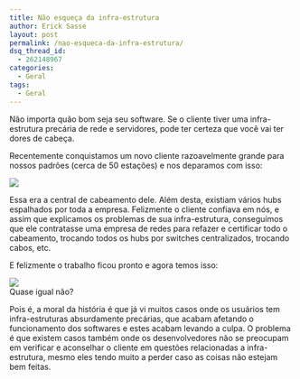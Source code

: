 ```yaml
---
title: Não esqueça da infra-estrutura
author: Erick Sasse
layout: post
permalink: /nao-esqueca-da-infra-estrutura/
dsq_thread_id:
  - 262148967
categories:
  - Geral
tags:
  - Geral
---
```

Não importa quão bom seja seu software. Se o cliente tiver uma infra-estrutura precária de rede e servidores, pode ter certeza que você vai ter dores de cabeça.

Recentemente conquistamos um novo cliente razoavelmente grande para nossos padrões (cerca de 50 estações) e nos deparamos com isso:

![][1]

Essa era a central de cabeamento dele. Além desta, existiam vários hubs espalhados por toda a empresa. Felizmente o cliente confiava em nós, e assim que explicamos os problemas de sua infra-estrutura, conseguímos que ele contratasse uma empresa de redes para refazer e certificar todo o cabeamento, trocando todos os hubs por switches centralizados, trocando cabos, etc.

E felizmente o trabalho ficou pronto e agora temos isso:

![][2]  
Quase igual não?

Pois é, a moral da história é que já vi muitos casos onde os usuários tem infra-estruturas absurdamente precárias, que acabam afetando o funcionamento dos softwares e estes acabam levando a culpa. O problema é que existem casos também onde os desenvolvedores não se preocupam em verificar e aconselhar o cliente em questões relacionadas a infra-estrutura, mesmo eles tendo muito a perder caso as coisas não estejam bem feitas.

 [1]: http://static.flickr.com/58/166760642_35a25c5948_o.jpg
 [2]: http://static.flickr.com/65/166760733_0d6725413f_m.jpg